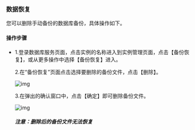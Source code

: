### 数据恢复

您可以删除手动备份的数据库备份，具体操作如下。

#### 操作步骤

- 1.登录数据库服务页面，点击实例的名称进入到实例管理页面，点击【备份恢复】，或从更多操作中选择【备份恢复】进入。

  2.在“备份恢复”页面点击选择要删除的备份文件，点击【删除】。

  ![img](http://wiki-private.capitalonline.net:8090/download/attachments/77234219/image2021-4-21_11-31-12.png?version=1&modificationDate=1618975869000&api=v2)

  3.在弹出的确认窗口中，点击【确定】即可删除备份文件。

  ![img](http://wiki-private.capitalonline.net:8090/download/attachments/77234219/image2021-4-21_11-32-54.png?version=1&modificationDate=1618975971000&api=v2)

  ##### 注意：删除后的备份文件无法恢复
